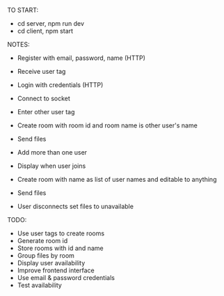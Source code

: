TO START:

- cd server, npm run dev
- cd client, npm start

NOTES:

- Register with email, password, name (HTTP)
- Receive user tag

- Login with credentials (HTTP)
- Connect to socket
- Enter other user tag
- Create room with room id and room name is other user's name
- Send files

- Add more than one user
- Display when user joins
- Create room with name as list of user names and editable to anything
- Send files

- User disconnects set files to unavailable

TODO:

- Use user tags to create rooms
- Generate room id
- Store rooms with id and name
- Group files by room
- Display user availability
- Improve frontend interface
- Use email & password credentials
- Test availability

